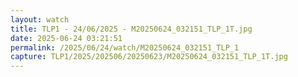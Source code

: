 ```yaml
---
layout: watch
title: TLP1 - 24/06/2025 - M20250624_032151_TLP_1T.jpg
date: 2025-06-24 03:21:51
permalink: /2025/06/24/watch/M20250624_032151_TLP_1
capture: TLP1/2025/202506/20250623/M20250624_032151_TLP_1T.jpg
---
```

